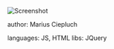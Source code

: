 
![Screenshot](https://raw.github.com/wishi/blogdev/master/screenshots/shot1.png)


author: Marius Ciepluch

languages:  JS, HTML
libs:       JQuery
